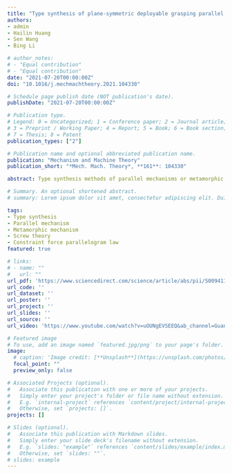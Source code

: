 ```yaml
---
title: "Type synthesis of plane-symmetric deployable grasping parallel mechanisms using constraint force parallelogram law"
authors:
- admin
- Hailin Huang
- Sen Wang
- Bing Li

# author_notes:
# - "Equal contribution"
# - "Equal contribution"
date: "2021-07-20T00:00:00Z"
doi: "10.1016/j.mechmachtheory.2021.104330"

# Schedule page publish date (NOT publication's date).
publishDate: "2021-07-20T00:00:00Z"

# Publication type.
# Legend: 0 = Uncategorized; 1 = Conference paper; 2 = Journal article;
# 3 = Preprint / Working Paper; 4 = Report; 5 = Book; 6 = Book section;
# 7 = Thesis; 8 = Patent
publication_types: ["2"]

# Publication name and optional abbreviated publication name.
publication: "Mechanism and Machine Theory"
publication_short: "*Mech. Mach. Theory*, **161**: 104330"

abstract: Type synthesis methods of parallel mechanisms or metamorphic mechanisms have drawn rising interest for mechanism designers. However, existing synthesis approaches cannot synthesize both parallel mechanisms and metamorphic mechanisms. This paper develops a synthesis method of metamorphic mechanisms, which enables it to construct a family of 2-degree-of-freedom (DOF) deployable grasping parallel mechanisms. Namely, the originality of this paper is that it explores a common synthesis method for both parallel mechanisms and metamorphic mechanisms. First, a new type of grasping sub-mechanisms is designed. Then, a kinematic sub-chain is constructed after assembly of a base, a platform, and the grasping sub-mechanism, whose constraint-screw system is obtained using reciprocal screw theory. This constraint-screw system is further applied to derive the de- sired constraints of auxiliary sub-mechanisms using the constraint force parallelogram law. Subsequently, auxiliary sub-mechanisms are type synthesized based on such desired con- straints. Finally, a class of parallel mechanisms is constructed by assembling the auxiliary and the kinematic sub-chain. Thus, this paper and related work generate fresh insight into synthesizing both single-DOF metamorphic mechanisms and 2-DOF parallel mechanisms.

# Summary. An optional shortened abstract.
# summary: Lorem ipsum dolor sit amet, consectetur adipiscing elit. Duis posuere tellus ac convallis placerat. Proin tincidunt magna sed ex sollicitudin condimentum.

tags:
- Type synthesis
- Parallel mechanism
- Metamorphic mechanism
- Screw theory
- Constraint force parallelogram law
featured: true

# links:
# - name: ""
#   url: ""
url_pdf: 'https://www.sciencedirect.com/science/article/abs/pii/S0094114X21000884?via%3Dihub'
url_code: ''
url_dataset: ''
url_poster: ''
url_project: ''
url_slides: ''
url_source: ''
url_video: 'https://www.youtube.com/watch?v=uOUNgEVSEEQ&ab_channel=GuangluJia'

# Featured image
# To use, add an image named `featured.jpg/png` to your page's folder. 
image:
  # caption: 'Image credit: [**Unsplash**](https://unsplash.com/photos/jdD8gXaTZsc)'
  focal_point: ""
  preview_only: false

# Associated Projects (optional).
#   Associate this publication with one or more of your projects.
#   Simply enter your project's folder or file name without extension.
#   E.g. `internal-project` references `content/project/internal-project/index.md`.
#   Otherwise, set `projects: []`.
projects: []

# Slides (optional).
#   Associate this publication with Markdown slides.
#   Simply enter your slide deck's filename without extension.
#   E.g. `slides: "example"` references `content/slides/example/index.md`.
#   Otherwise, set `slides: ""`.
# slides: example
---
```



